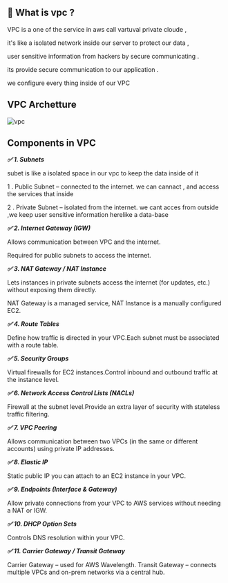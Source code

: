##  💼 What is vpc ?
VPC is a one of the service in aws  call vartuval private cloude ,

it's like a isolated network inside our server to protect our data ,

user sensitive information from hackers  by secure communicating .

its provide secure communication to our application .

 we configure every thing inside of our VPC 

##  VPC Archetture 

![vpc](https://github.com/user-attachments/assets/a5771092-66d3-4822-b2da-d779cd2ed613)

##  Components in VPC 

***✅ 1. Subnets***

subet is like a isolated space in our vpc to keep the data inside of it

  1 . Public Subnet – connected to the internet.
      we can cannact , and access the services that inside

  2 . Private Subnet – isolated from the internet.
       we cant acces from outside ,we keep user sensitive information herelike a data-base
       
***✅ 2. Internet Gateway (IGW)***

Allows communication between  VPC and the internet.

Required for public subnets to access the internet.

***✅ 3. NAT Gateway / NAT Instance***

Lets instances in private subnets access the internet (for updates, etc.) without exposing them directly.

NAT Gateway is a managed service, NAT Instance is a manually configured EC2.

***✅ 4. Route Tables***

Define how traffic is directed in your VPC.Each subnet must be associated with a route table.

***✅ 5. Security Groups***

Virtual firewalls for EC2 instances.Control inbound and outbound traffic at the instance level.

***✅ 6. Network Access Control Lists (NACLs)***

Firewall at the subnet level.Provide an extra layer of security with stateless traffic filtering.

***✅ 7. VPC Peering***

Allows communication between two VPCs (in the same or different accounts) using private IP addresses.

***✅ 8. Elastic IP***

Static public IP you can attach to an EC2 instance in your VPC.

***✅ 9. Endpoints (Interface & Gateway)***

Allow private connections from your VPC to AWS services without needing a NAT or IGW.

***✅ 10. DHCP Option Sets***

Controls DNS resolution within your VPC.

***✅ 11. Carrier Gateway / Transit Gateway***

Carrier Gateway – used for AWS Wavelength.
Transit Gateway – connects multiple VPCs and on-prem networks via a central hub.


